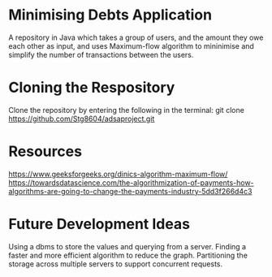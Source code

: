 #  Minimising Debts Application
A repository in Java which takes a group of users, and the amount they owe each other as input, and uses Maximum-flow algorithm to mininimise and simplify the number of transactions between the users.

# Cloning the Respository

Clone the repository by entering the following in the terminal:
git clone https://github.com/Stg8604/adsaproject.git

# Resources

https://www.geeksforgeeks.org/dinics-algorithm-maximum-flow/
https://towardsdatascience.com/the-algorithmization-of-payments-how-algorithms-are-going-to-change-the-payments-industry-5dd3f266d4c3

# Future Development Ideas

Using a dbms to store the values and querying from a server.
Finding a faster and more efficient algorithm to reduce the graph.
Partitioning the storage across multiple servers to support concurrent requests.
